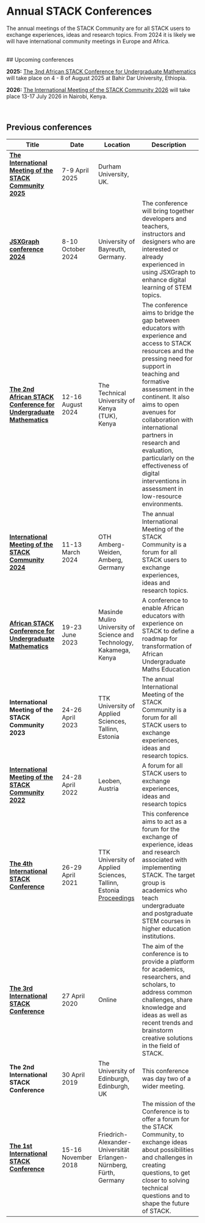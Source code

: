 # Annual STACK Conferences

The annual meetings of the STACK Community are for all STACK users to exchange experiences, ideas and research topics.
From 2024 it is likely we will have international community meetings in Europe and Africa.

<br/>
## Upcoming conferences

**2025:** [The 3nd African STACK Conference for Undergraduate Mathematics](/Events/2025-08-04-AfricanSTACKConference) will take place on 4 - 8 of August 2025 at Bahir Dar University, Ethiopia.

**2026:** [The International Meeting of the STACK Community 2026](https://events.idems.international/event/2/) will take place 13-17 July 2026 in Nairobi, Kenya.

<br/>

## Previous conferences

<div class="card-table"></div>

| Title                                                                                                       | Date                       | Location                                                     | Description                                                  |
| ----------------------------------------------------------------------------------------------------------- | -------------------------- | --------------------------------------------------------------------- | ------------------------------------------------------------ |
| **[The International Meeting of the STACK Community 2025](https://sites.google.com/view/stack2025/)** |  7-9 April 2025| Durham University, UK. |  |
| **[JSXGraph conference 2024](https://jsxgraph.org/conf2024/)** | 8-10 October 2024 | University of Bayreuth, Germany. | The conference will bring together developers and teachers, instructors and designers who are interested or already experienced in using JSXGraph to enhance digital learning of STEM topics. |
| **[The 2nd African STACK Conference for Undergraduate Mathematics](/Events/2024-08-12-AfricanSTACKConference)**| 12-16 August 2024|The Technical University of Kenya (TUK), Kenya              | The conference aims to bridge the gap between educators with experience and access to STACK resources and the pressing need for support in teaching and formative assessment in the continent. It also aims to open avenues for collaboration with international partners in research and evaluation, particularly on the effectiveness of digital interventions in assessment in low-resource environments.|
| **[International Meeting of the STACK Community 2024](https://www.oth-aw.de/stack-2024/)**                  | 11-13 March 2024     | OTH Amberg-Weiden, Amberg, Germany                                    | The annual International Meeting of the STACK Community is a forum for all STACK users to exchange experiences, ideas and research topics. |
| **[African STACK Conference for Undergraduate Mathematics](/Events/2023-06-19-AfricanSTACKConference)**     | 19-23 June 2023      | Masinde Muliro University of Science and Technology, Kakamega, Kenya  | A conference to enable African educators with experience on STACK to define a roadmap for transformation of African Undergraduate Maths Education |
| **International Meeting of the STACK Community 2023**                             | 24-26 April 2023     | TTK University of Applied Sciences, Tallinn, Estonia                  | The annual International Meeting of the STACK Community is a forum for all STACK users to exchange experiences, ideas and research topics.
| **[International Meeting of the STACK Community 2022](https://www.unileoben.ac.at/stack22/)**               | 24-28 April 2022      | Leoben, Austria | A forum for all STACK users to exchange experiences, ideas and research topics |
| **[The 4th International STACK Conference](https://stack21.edu.ee)**                                                                  | 26-29 April 2021      | TTK University of Applied Sciences, Tallinn, Estonia<br>[Proceedings](https://zenodo.org/communities/stack2021) | This conference aims to act as a forum for the exchange of experience, ideas and research associated with implementing STACK. The target group is academics who teach undergraduate and postgraduate STEM courses in higher education institutions. |
| **[The 3rd International STACK Conference](https://sites.google.com/tktk.ee/27-28april2020tallinnestonia)**                                                                  | 27 April 2020         | Online | The aim of the conference is to provide a platform for academics, researchers, and scholars, to address common challenges, share knowledge and ideas as well as recent trends and brainstorm creative solutions in the field of STACK. |
| **The 2nd International STACK Conference**                                                                  | 30 April 2019         | The University of Edinburgh, Edinburgh, UK                            | This conference was day two of a wider meeting. |
| **[The 1st International STACK Conference](https://www.stack-konferenz.de/)**                                                                  | 15-16 November 2018   | Friedrich-Alexander-Universität Erlangen-Nürnberg, Fürth, Germany | The mission of the Conference is to offer a forum for the STACK Community, to exchange ideas about possibilities and challenges in creating questions, to get closer to solving technical questions and to shape the future of STACK. |

